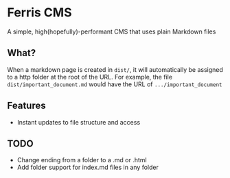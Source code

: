 # Ferris CMS

A simple, high(hopefully)-performant CMS that uses plain Markdown files

## What?
When a markdown page is created in ```dist/```, it will automatically be assigned to a http folder at the root of the URL. For example, the file ```dist/important_document.md``` would have the URL of ```.../important_document```

## Features
- Instant updates to file structure and access

## TODO
- Change ending from a folder to a .md or .html
- Add folder support for index.md files in any folder